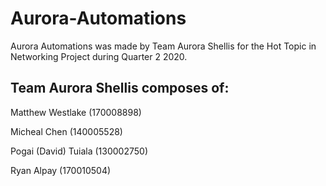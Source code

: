 # Aurora-Automations

Aurora Automations was made by Team Aurora Shellis for the Hot Topic in Networking Project during Quarter 2 2020.

## Team Aurora Shellis composes of:
Matthew Westlake (170008898)

Micheal Chen (140005528)

Pogai (David) Tuiala (130002750)

Ryan Alpay (170010504)

